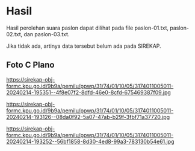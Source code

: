 # Hasil

Hasil perolehan suara paslon dapat dilihat pada file paslon-01.txt, paslon-02.txt, dan paslon-03.txt.

Jika tidak ada, artinya data tersebut belum ada pada SIREKAP.

## Foto C Plano

https://sirekap-obj-formc.kpu.go.id/9b9a/pemilu/ppwp/31/74/01/10/05/3174011005011-20240214-195351--4f8e07f2-8dfd-46e0-8cfd-675469387f09.jpg

https://sirekap-obj-formc.kpu.go.id/9b9a/pemilu/ppwp/31/74/01/10/05/3174011005011-20240214-193126--08da0f92-5a07-47ab-b29f-3fbf71a37720.jpg

https://sirekap-obj-formc.kpu.go.id/9b9a/pemilu/ppwp/31/74/01/10/05/3174011005011-20240214-193252--56bf1858-8d30-4ed8-99a3-783130b54e61.jpg
